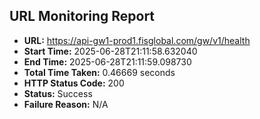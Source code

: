 ## URL Monitoring Report

- **URL:** https://api-gw1-prod1.fisglobal.com/gw/v1/health
- **Start Time:** 2025-06-28T21:11:58.632040
- **End Time:** 2025-06-28T21:11:59.098730
- **Total Time Taken:** 0.46669 seconds
- **HTTP Status Code:** 200
- **Status:** Success
- **Failure Reason:** N/A
